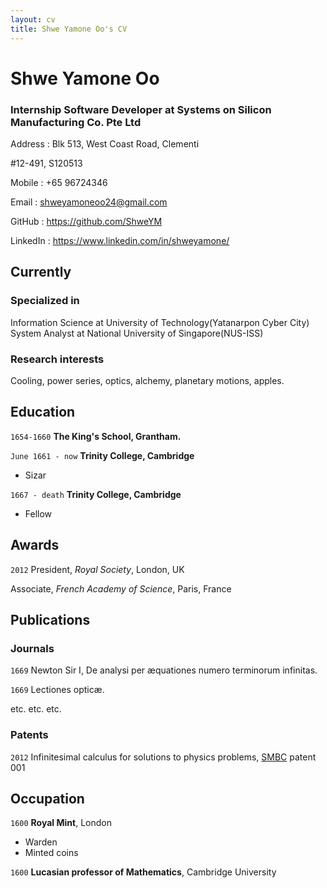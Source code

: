 ```yaml
---
layout: cv
title: Shwe Yamone Oo's CV
---
```

# Shwe Yamone Oo

<h3>Internship Software Developer at Systems on Silicon Manufacturing Co. Pte Ltd</h3>

<div id = "basic_info">
Address : Blk 513, West Coast Road, Clementi

#12-491, S120513

Mobile : +65 96724346

Email : shweyamoneoo24@gmail.com

GitHub : <a href="https://github.com/ShweYM">https://github.com/ShweYM</a>

LinkedIn : <a href="https://www.linkedin.com/in/shweyamone/">https://www.linkedin.com/in/shweyamone/</a>
</div>

## Currently



### Specialized in

Information Science at University of Technology(Yatanarpon Cyber City)
System Analyst at National University of Singapore(NUS-ISS)


### Research interests

Cooling, power series, optics, alchemy, planetary motions, apples.


## Education

`1654-1660`
__The King's School, Grantham.__

`June 1661 - now`
__Trinity College, Cambridge__

- Sizar

`1667 - death`
__Trinity College, Cambridge__

- Fellow



## Awards

`2012`
President, *Royal Society*, London, UK

Associate, *French Academy of Science*, Paris, France



## Publications

<!-- A list is also available [online](http://scholar.google.co.uk/citations?user=LTOTl0YAAAAJ) -->

### Journals

`1669`
Newton Sir I, De analysi per æquationes numero terminorum infinitas. 

`1669`
Lectiones opticæ.

etc. etc. etc.

### Patents

`2012`
Infinitesimal calculus for solutions to physics problems, [SMBC](http://www.techdirt.com/articles/20121011/09312820678/if-patents-had-been-around-time-newton.shtml) patent 001


## Occupation

`1600`
__Royal Mint__, London

- Warden
- Minted coins

`1600`
__Lucasian professor of Mathematics__, Cambridge University



<!-- ### Footer

Last updated: May 2013 -->


